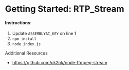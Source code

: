 # Getting Started: RTP_Stream

#### Instructions:
1. Update ```ASSEMBLYAI_KEY``` on line 1
2. ```npm install```
3. ```node index.js```

Additional Resources
- https://github.com/uk2nk/node-ffmpeg-stream

